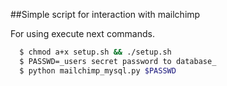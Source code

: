 ##Simple script for interaction with mailchimp

For using execute next commands.

```bash
  $ chmod a+x setup.sh && ./setup.sh
  $ PASSWD=_users secret password to database_
  $ python mailchimp_mysql.py $PASSWD
```